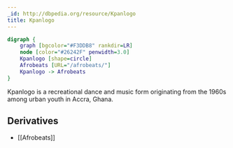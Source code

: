 ```yaml
---
_id: http://dbpedia.org/resource/Kpanlogo
title: Kpanlogo
---
```


```dot
digraph {
	graph [bgcolor="#F3DDB8" rankdir=LR]
	node [color="#26242F" penwidth=3.0]
	Kpanlogo [shape=circle]
	Afrobeats [URL="/afrobeats/"]
	Kpanlogo -> Afrobeats
}
```

Kpanlogo is a recreational dance and music form originating from the 1960s among urban youth in Accra, Ghana.

## Derivatives

- [[Afrobeats]]
